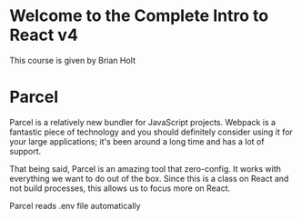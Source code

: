# Welcome to the Complete Intro to React v4

This course is given by Brian Holt

# Parcel

Parcel is a relatively new bundler for JavaScript projects. Webpack is a fantastic piece of technology and you should definitely consider using it for your large applications; it's been around a long time and has a lot of support.

That being said, Parcel is an amazing tool that zero-config. It works with everything we want to do out of the box. Since this is a class on React and not build processes, this allows us to focus more on React.

Parcel reads .env file automatically
